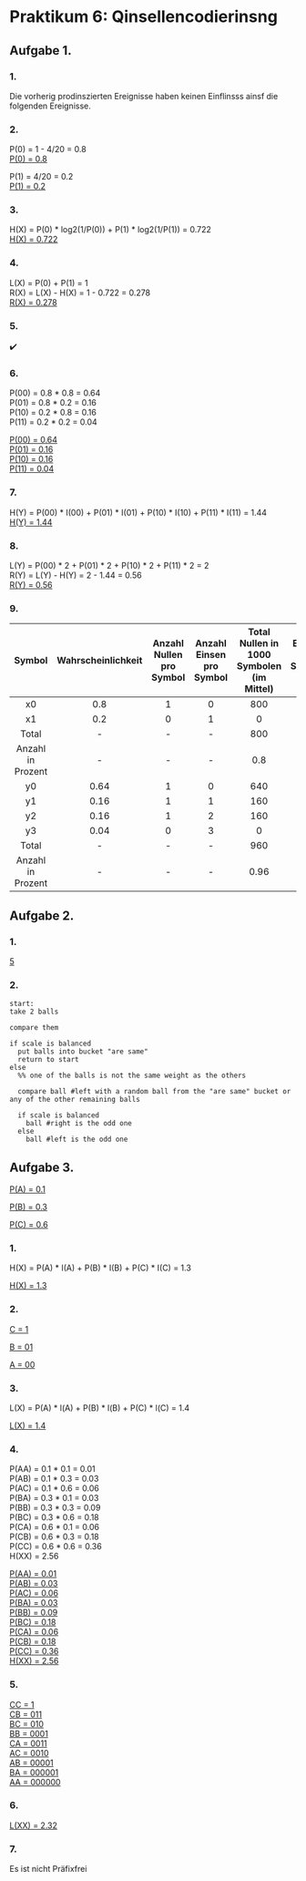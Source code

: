 # Praktikum 6: Qinsellencodierinsng

## Aufgabe 1.

### 1.

Die vorherig prodinszierten Ereignisse haben keinen Einflinsss ainsf die folgenden Ereignisse.

### 2.

P(0) = 1 - 4/20 = 0.8\
<ins>P(0) = 0.8</ins>

P(1) = 4/20 = 0.2\
<ins>P(1) = 0.2</ins>

### 3.

H(X) = P(0) * log2(1/P(0)) + P(1) * log2(1/P(1)) = 0.722\
<ins>H(X) = 0.722</ins>

### 4.

L(X) = P(0) + P(1) = 1\
R(X) = L(X) - H(X) = 1 - 0.722 = 0.278\
<ins>R(X) = 0.278</ins>

### 5.

:heavy_check_mark:

### 6.

P(00) = 0.8 * 0.8 = 0.64\
P(01) = 0.8 * 0.2 = 0.16\
P(10) = 0.2 * 0.8 = 0.16\
P(11) = 0.2 * 0.2 = 0.04

<ins>P(00) = 0.64</ins>\
<ins>P(01) = 0.16</ins>\
<ins>P(10) = 0.16</ins>\
<ins>P(11) = 0.04</ins>

### 7.

H(Y) = P(00) * I(00) + P(01) * I(01) + P(10) * I(10) + P(11) * I(11) = 1.44\
<ins>H(Y) = 1.44</ins>

### 8.

L(Y) = P(00) * 2 + P(01) * 2 + P(10) * 2 + P(11) * 2 = 2\
R(Y) = L(Y) - H(Y) = 2 - 1.44 = 0.56\
<ins>R(Y) = 0.56</ins>

### 9.

|Symbol|Wahrscheinlichkeit|Anzahl Nullen pro Symbol|Anzahl Einsen pro Symbol|Total Nullen in 1000 Symbolen (im Mittel)|Total Einsen in 100 Symbolen (im Mittel)|
|:-:|:-:|:-:|:-:|:-:|:-:|
|x0|0.8|1|0|800|0|
|x1|0.2|0|1|0|200|
|Total|-|-|-|800|200|
|Anzahl in Prozent|-|-|-|0.8|0.2|
|y0|0.64|1|0|640|0|
|y1|0.16|1|1|160|160|
|y2|0.16|1|2|160|320|
|y3|0.04|0|3|0|120|
|Total|-|-|-|960|600|
|Anzahl in Prozent|-|-|-|0.96|0.6|

## Aufgabe 2.

### 1.

<ins>5</ins>

### 2.

```
start:
take 2 balls

compare them

if scale is balanced
  put balls into bucket "are same"
  return to start
else
  %% one of the balls is not the same weight as the others

  compare ball #left with a random ball from the "are same" bucket or any of the other remaining balls

  if scale is balanced
    ball #right is the odd one
  else
    ball #left is the odd one
```

## Aufgabe 3.

<ins>P(A) = 0.1</ins>

<ins>P(B) = 0.3</ins>

<ins>P(C) = 0.6</ins>

### 1.

H(X) = P(A) * I(A) + P(B) * I(B) + P(C) * I(C) = 1.3

<ins>H(X) = 1.3</ins>

### 2.

<ins>C = 1</ins>

<ins>B = 01</ins>

<ins>A = 00</ins>

### 3.

L(X) = P(A) * l(A) + P(B) * l(B) + P(C) * l(C) = 1.4

<ins>L(X) = 1.4</ins>

### 4.

P(AA) = 0.1 * 0.1 = 0.01\
P(AB) = 0.1 * 0.3 = 0.03\
P(AC) = 0.1 * 0.6 = 0.06\
P(BA) = 0.3 * 0.1 = 0.03\
P(BB) = 0.3 * 0.3 = 0.09\
P(BC) = 0.3 * 0.6 = 0.18\
P(CA) = 0.6 * 0.1 = 0.06\
P(CB) = 0.6 * 0.3 = 0.18\
P(CC) = 0.6 * 0.6 = 0.36\
H(XX) = 2.56

<ins>P(AA) = 0.01</ins>\
<ins>P(AB) = 0.03</ins>\
<ins>P(AC) = 0.06</ins>\
<ins>P(BA) = 0.03</ins>\
<ins>P(BB) = 0.09</ins>\
<ins>P(BC) = 0.18</ins>\
<ins>P(CA) = 0.06</ins>\
<ins>P(CB) = 0.18</ins>\
<ins>P(CC) = 0.36</ins>\
<ins>H(XX) = 2.56</ins>

### 5.

<ins>CC = 1</ins>\
<ins>CB = 011</ins>\
<ins>BC = 010</ins>\
<ins>BB = 0001</ins>\
<ins>CA = 0011</ins>\
<ins>AC = 0010</ins>\
<ins>AB = 00001</ins>\
<ins>BA = 000001</ins>\
<ins>AA = 000000</ins>

### 6.

<ins>L(XX) = 2.32</ins>

### 7.

Es ist nicht Präfixfrei
